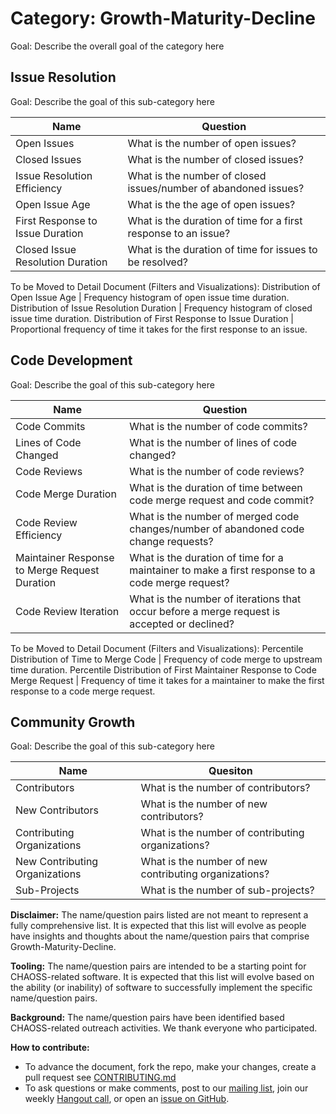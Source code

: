 # Category: Growth-Maturity-Decline

Goal: Describe the overall goal of the category here

## Issue Resolution

Goal: Describe the goal of this sub-category here

Name | Question
--- | ---
Open Issues | What is the number of open issues? 
Closed Issues | What is the number of closed issues? 
Issue Resolution Efficiency | What is the number of closed issues/number of abandoned issues? 
Open Issue Age | What is the the age of open issues? 
First Response to Issue Duration | What is the duration of time for a first response to an issue?
Closed Issue Resolution Duration | What is the duration of time for issues to be resolved?

To be Moved to Detail Document (Filters and Visualizations): 
Distribution of Open Issue Age | Frequency histogram of open issue time duration.
Distribution of Issue Resolution Duration | Frequency histogram of closed issue time duration.
Distribution of First Response to Issue Duration | Proportional frequency of time it takes for the first response to an issue.

## Code Development

Goal: Describe the goal of this sub-category here

Name | Question
--- | ---
Code Commits | What is the number of code commits? 
Lines of Code Changed | What is the number of lines of code changed?
Code Reviews | What is the number of code reviews?
Code Merge Duration | What is the duration of time between code merge request and code commit?
Code Review Efficiency | What is the number of merged code changes/number of abandoned code change requests?
Maintainer Response to Merge Request Duration | What is the duration of time for a maintainer to make a first response to a code merge request?
Code Review Iteration | What is the number of iterations that occur before a merge request is accepted or declined? 

To be Moved to Detail Document (Filters and Visualizations):
Percentile Distribution of Time to Merge Code | Frequency of code merge to upstream time duration.
Percentile Distribution of First Maintainer Response to Code Merge Request | Frequency of time it takes for a maintainer to make the first response to a code merge request.

## Community Growth

Goal: Describe the goal of this sub-category here

Name | Quesiton
--- | ---
Contributors | What is the number of contributors?
New Contributors | What is the number of new contributors?
Contributing Organizations | What is the number of contributing organizations? 
New Contributing Organizations | What is the number of new contributing organizations?
Sub-Projects | What is the number of sub-projects?

**Disclaimer:**
The name/question pairs listed are not meant to represent a fully comprehensive list. It is expected that this list will evolve as people have insights and thoughts about the name/question pairs that comprise Growth-Maturity-Decline.

**Tooling:**
The name/question pairs are intended to be a starting point for CHAOSS-related software. It is expected that this list will evolve based on the ability (or inability) of software to successfully implement the specific name/question pairs.

**Background:**
The name/question pairs have been identified based CHAOSS-related outreach activities. We thank everyone who participated.

**How to contribute:**
- To advance the document, fork the repo, make your changes, create a pull request see [CONTRIBUTING.md][contrib]
- To ask questions or make comments, post to our [mailing list][ml], join our weekly [Hangout call][ho], or open an [issue on GitHub][issue].

[contrib]: .github/CONTRIBUTING.md
[ml]: https://wiki.linuxfoundation.org/chaoss/metrics#mail-list
[ho]: https://wiki.linuxfoundation.org/chaoss/metrics#weekly-hangout
[issue]: https://github.com/chaoss/metrics/issues
